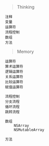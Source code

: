 > Thinking

```
注释
变量
运算符
流程控制
数组
方法
```

> Memory

```
运算符
算术运算符
逻辑运算符
关系运算符
比较运算符
赋值运算符

流程控制
分支流程
循环流程
跳转流程

数组
    NSArray
    NSMutableArray

方法
```

